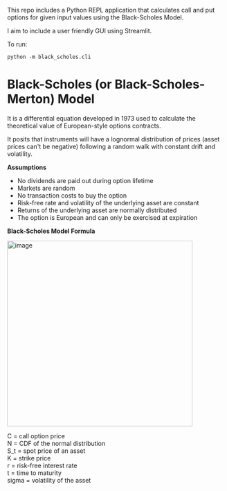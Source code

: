 This repo includes a Python REPL application that calculates call and put options for given input values using the Black-Scholes Model.

I aim to include a user friendly GUI using Streamlit.

To run:
```
python -m black_scholes.cli
```
# Black-Scholes (or Black-Scholes-Merton) Model
It is a differential equation developed in 1973 used to calculate the theoretical value of European-style options contracts.

It posits that instruments will have a lognormal distribution of prices (asset prices can't be negative) following a random walk with constant drift and volatility.

**Assumptions**
- No dividends are paid out during option lifetime
- Markets are random
- No transaction costs to buy the option
- Risk-free rate and volatility of the underlying asset are constant
- Returns of the underlying asset are normally distributed
- The option is European and can only be exercised at expiration

**Black-Scholes Model Formula**

<img width="428" alt="image" src="https://github.com/user-attachments/assets/48d1cb3b-b6b6-435b-bf2f-f20fe41f1271" />

C	=	call option price <br>
N	=	CDF of the normal distribution <br>
S_t	=	spot price of an asset <br>
K	=	strike price <br>
r	=	risk-free interest rate <br>
t	=	time to maturity <br>
sigma	=	volatility of the asset
